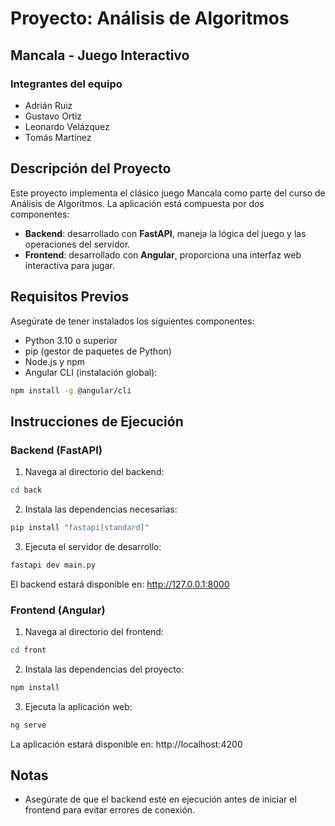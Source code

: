 # Proyecto: Análisis de Algoritmos  
## Mancala - Juego Interactivo

### Integrantes del equipo
- Adrián Ruiz  
- Gustavo Ortiz  
- Leonardo Velázquez  
- Tomás Martínez  

## Descripción del Proyecto

Este proyecto implementa el clásico juego Mancala como parte del curso de Análisis de Algoritmos. La aplicación está compuesta por dos componentes:

- **Backend**: desarrollado con **FastAPI**, maneja la lógica del juego y las operaciones del servidor.
- **Frontend**: desarrollado con **Angular**, proporciona una interfaz web interactiva para jugar.

## Requisitos Previos

Asegúrate de tener instalados los siguientes componentes:

- Python 3.10 o superior  
- pip (gestor de paquetes de Python)  
- Node.js y npm  
- Angular CLI (instalación global):

```bash
npm install -g @angular/cli
```

## Instrucciones de Ejecución

### Backend (FastAPI)

1. Navega al directorio del backend:

```bash
cd back
```

2. Instala las dependencias necesarias:

```bash
pip install "fastapi[standard]"
```

3. Ejecuta el servidor de desarrollo:

```bash
fastapi dev main.py
```

El backend estará disponible en: http://127.0.0.1:8000

### Frontend (Angular)

1. Navega al directorio del frontend:

```bash
cd front
```

2. Instala las dependencias del proyecto:

```bash
npm install
```

3. Ejecuta la aplicación web:

```bash
ng serve
```

La aplicación estará disponible en: http://localhost:4200

## Notas

- Asegúrate de que el backend esté en ejecución antes de iniciar el frontend para evitar errores de conexión.  
